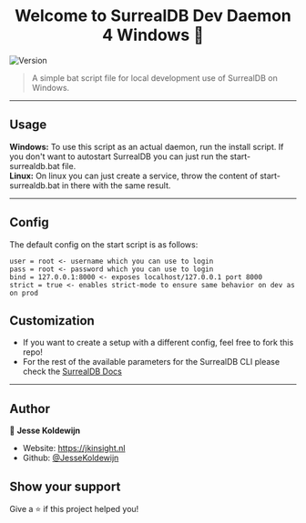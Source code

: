 <h1 align="center">Welcome to SurrealDB Dev Daemon 4 Windows 👋</h1>
<p>
  <img alt="Version" src="https://img.shields.io/badge/version-0.0.1-blue.svg?cacheSeconds=2592000" />
</p>

>  A simple bat script file for local development use of SurrealDB on Windows.

---

## Usage

<strong>Windows:</strong> To use this script as an actual daemon, run the install script. If you don't want to autostart SurrealDB you can just run the start-surrealdb.bat file. <br />
<strong>Linux:</strong> On linux you can just create a service, throw the content of start-surrealdb.bat in there with the same result.

---

## Config

The default config on the start script is as follows:
```
user = root <- username which you can use to login
pass = root <- password which you can use to login
bind = 127.0.0.1:8000 <- exposes localhost/127.0.0.1 port 8000  
strict = true <- enables strict-mode to ensure same behavior on dev as on prod
```

## Customization

- If you want to create a setup with a different config, feel free to fork this repo! 
- For the rest of the available parameters for the SurrealDB CLI please check the [SurrealDB Docs](https://surrealdb.com/docs/cli)

---

## Author

👤 **Jesse Koldewijn**

* Website: https://jkinsight.nl
* Github: [@JesseKoldewijn](https://github.com/JesseKoldewijn)

## Show your support

Give a ⭐️ if this project helped you!